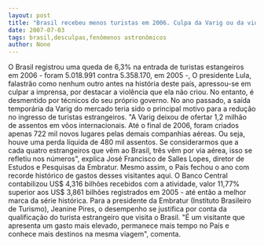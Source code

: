 ```yaml
---
layout: post
title: "Brasil recebeu menos turistas em 2006. Culpa da Varig ou da violência?"
date: 2007-07-03
tags: brasil,desculpas,fenômenos astronômicos
author: None
---
```

O Brasil registrou uma queda de 6,3% na entrada de turistas estangeiros em 2006 - foram 5.018.991 contra 5.358.170, em 2005 -, 
O presidente Lula, falastr&atilde;o como nenhum outro antes na hist&oacute;ria deste pa&iacute;s, apressou-se em culpar a imprensa, por destacar a viol&ecirc;ncia que ela n&atilde;o criou. No entanto, &eacute; desmentido por t&eacute;cnicos do seu pr&oacute;prio governo.
No ano passado, a sa&iacute;da tempor&aacute;ria da Varig do mercado teria sido o principal motivo para a redu&ccedil;&atilde;o no ingresso de turistas estrangeiros. 
&quot;A Varig deixou de ofertar 1,2 milh&atilde;o de assentos em v&ocirc;os internacionais. At&eacute; o final de 2006, foram criados apenas 722 mil novos lugares pelas demais companhias a&eacute;reas. Ou seja, houve uma perda l&iacute;quida de 480 mil assentos. Se considerarmos que a cada quatro estrangeiros que v&ecirc;m ao Brasil, tr&ecirc;s v&ecirc;m por via a&eacute;rea, isso se refletiu nos n&uacute;meros&quot;, explica Jos&eacute; Francisco de Salles Lopes, diretor de Estudos e Pesquisas da Embratur. 
Mesmo assim, o Pa&iacute;s fechou o ano com recorde hist&oacute;rico de gastos desses visitantes aqui. 
O Banco Central contabilizou US$ 4,316 bilh&otilde;es recebidos com a atividade, valor 11,77% superior aos US$ 3,861 bilh&otilde;es registrados em 2005 - at&eacute; ent&atilde;o a melhor marca da s&eacute;rie hist&oacute;rica. 
Para a presidente da Embratur (Instituto Brasileiro de Turismo), Jeanine Pires, o desempenho se justifica por conta da qualifica&ccedil;&atilde;o do turista estrangeiro que visita o Brasil. 
&quot;&Eacute; um visitante que apresenta um gasto mais elevado, permanece mais tempo no Pa&iacute;s e conhece mais destinos na mesma viagem&quot;, comenta. 
&nbsp; 
